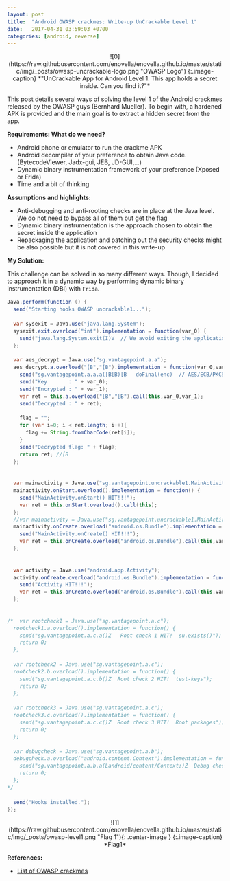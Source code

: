 ```yaml
---
layout: post
title:  "Android OWASP crackmes: Write-up UnCrackable Level 1"
date:   2017-04-31 03:59:03 +0700
categories: [android, reverse]
---
```


<div style="text-align:center" markdown="1">
![0](https://raw.githubusercontent.com/enovella/enovella.github.io/master/static/img/_posts/owasp-uncrackable-logo.png "OWASP Logo")
{:.image-caption}
*"UnCrackable App for Android Level 1. This app holds a secret inside. Can you find it?"*
</div>

This post details several ways of solving the level 1 of the Android crackmes released by the OWASP guys (Bernhard Mueller). To begin with, a hardened APK is provided and the main goal is to extract a hidden secret from the app.

**Requirements: What do we need?**

* Android phone or emulator to run the crackme APK
* Android decompiler of your preference to obtain Java code. (BytecodeViewer, Jadx-gui, JEB, JD-GUI,...)
* Dynamic binary instrumentation framework of your preference (Xposed or Frida)
* Time and a bit of thinking


**Assumptions and highlights:**

* Anti-debugging and anti-rooting checks are in place at the Java level. We do not need to bypass all of them but get the flag
* Dynamic binary instrumentation is the approach chosen to obtain the secret inside the application
* Repackaging the application and patching out the security checks might be also possible but it is not covered in this write-up


**My Solution:**

This challenge can be solved in so many different ways. Though, I decided to approach it in a dynamic way by performing dynamic binary instrumentation (DBI) with `Frida`.

```java
Java.perform(function () {
  send("Starting hooks OWASP uncrackable1...");

  var sysexit = Java.use("java.lang.System");
  sysexit.exit.overload("int").implementation = function(var_0) {
    send("java.lang.System.exit(I)V  // We avoid exiting the application  :)");
  };

  var aes_decrypt = Java.use("sg.vantagepoint.a.a");
  aes_decrypt.a.overload("[B","[B").implementation = function(var_0,var_1) {
    send("sg.vantagepoint.a.a.a([B[B)[B   doFinal(enc)  // AES/ECB/PKCS7Padding");
    send("Key       : " + var_0);
    send("Encrypted : " + var_1);
    var ret = this.a.overload("[B","[B").call(this,var_0,var_1);
    send("Decrypted : " + ret);

    flag = "";
    for (var i=0; i < ret.length; i++){
      flag += String.fromCharCode(ret[i]);
    }
    send("Decrypted flag: " + flag);
    return ret; //[B
  };


  var mainactivity = Java.use("sg.vantagepoint.uncrackable1.MainActivity");
  mainactivity.onStart.overload().implementation = function() {
    send("MainActivity.onStart() HIT!!!");
    var ret = this.onStart.overload().call(this);
  };
  //var mainactivity = Java.use("sg.vantagepoint.uncrackable1.MainActivity");
  mainactivity.onCreate.overload("android.os.Bundle").implementation = function(var_0) {
    send("MainActivity.onCreate() HIT!!!");
    var ret = this.onCreate.overload("android.os.Bundle").call(this,var_0);
  };


  var activity = Java.use("android.app.Activity");
  activity.onCreate.overload("android.os.Bundle").implementation = function(var_0) {
    send("Activity HIT!!!");
    var ret = this.onCreate.overload("android.os.Bundle").call(this,var_0);
  };


/*  var rootcheck1 = Java.use("sg.vantagepoint.a.c");
  rootcheck1.a.overload().implementation = function() {
    send("sg.vantagepoint.a.c.a()Z   Root check 1 HIT!  su.exists()");
    return 0;
  };

  var rootcheck2 = Java.use("sg.vantagepoint.a.c");
  rootcheck2.b.overload().implementation = function() {
    send("sg.vantagepoint.a.c.b()Z  Root check 2 HIT!  test-keys");
    return 0;
  };

  var rootcheck3 = Java.use("sg.vantagepoint.a.c");
  rootcheck3.c.overload().implementation = function() {
    send("sg.vantagepoint.a.c.c()Z  Root check 3 HIT!  Root packages");
    return 0;
  };

  var debugcheck = Java.use("sg.vantagepoint.a.b");
  debugcheck.a.overload("android.content.Context").implementation = function(var_0) {
    send("sg.vantagepoint.a.b.a(Landroid/content/Context;)Z  Debug check HIT! ");
    return 0;
  };
*/

  send("Hooks installed.");
});
```

<div style="text-align:center" markdown="1">
![1](https://raw.githubusercontent.com/enovella/enovella.github.io/master/static/img/_posts/owasp-level1.png "Flag 1"){: .center-image }
{:.image-caption}
*Flag1*
</div>



**References:**

* [List of OWASP crackmes](https://github.com/OWASP/owasp-mstg/blob/master/Crackmes/README.md)

